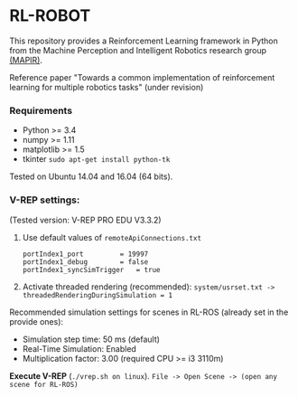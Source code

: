 # RL-ROBOT
This repository provides a Reinforcement Learning framework in Python from the Machine Perception and Intelligent Robotics research group [(MAPIR)](http://mapir.isa.uma.es).

Reference paper "Towards a common implementation of reinforcement learning for multiple robotics tasks" (under revision)


### Requirements
* Python >= 3.4
* numpy >= 1.11
* matplotlib >= 1.5
* tkinter   `sudo apt-get install python-tk`

Tested on Ubuntu 14.04 and 16.04 (64 bits).

### V-REP settings: 
(Tested version: V-REP PRO EDU V3.3.2)

1. Use default values of `remoteApiConnections.txt`
    ~~~
    portIndex1_port 		= 19997
    portIndex1_debug 		= false
    portIndex1_syncSimTrigger 	= true
    ~~~

2. Activate threaded rendering (recommended):
    `system/usrset.txt -> threadedRenderingDuringSimulation = 1` 

Recommended simulation settings for scenes in RL-ROS (already set in the provide ones):

* Simulation step time: 50 ms  (default) 
* Real-Time Simulation: Enabled
* Multiplication factor: 3.00 (required CPU >= i3 3110m)

 **Execute V-REP** 
 (`./vrep.sh on linux`). `File -> Open Scene -> (open any scene for RL-ROS)` 
 
 